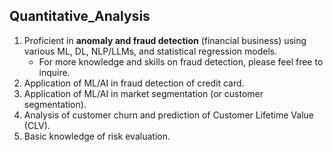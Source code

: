 ## Quantitative_Analysis

1. Proficient in **anomaly and fraud detection** (financial business) using various ML, DL, NLP/LLMs, and statistical regression models. <br>
   - For more knowledge and skills on fraud detection, please feel free to inquire. <br>
2. Application of ML/AI in fraud detection of credit card. <br>
3. Application of ML/AI in market segmentation (or customer segmentation). <br>
4. Analysis of customer churn and prediction of Customer Lifetime Value (CLV). <br>
5. Basic knowledge of risk evaluation.

<br>
